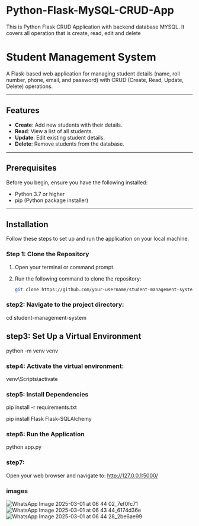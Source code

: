 # Python-Flask-MySQL-CRUD-App
This is Python Flask CRUD Application with backend database MYSQL. It covers all operation that is create, read, edit and delete
# Student Management System

A Flask-based web application for managing student details (name, roll number, phone, email, and password) with CRUD (Create, Read, Update, Delete) operations.

---

## Features
- **Create**: Add new students with their details.
- **Read**: View a list of all students.
- **Update**: Edit existing student details.
- **Delete**: Remove students from the database.

---

## Prerequisites

Before you begin, ensure you have the following installed:
- Python 3.7 or higher
- pip (Python package installer)

---

## Installation

Follow these steps to set up and run the application on your local machine.

### Step 1: Clone the Repository

1. Open your terminal or command prompt.
2. Run the following command to clone the repository:

   ```bash
   git clone https://github.com/your-username/student-management-system.git
  ### step2: Navigate to the project directory:
   cd student-management-system
  ## step3: Set Up a Virtual Environment
   python -m venv venv
  ### step4: Activate the virtual environment:
  venv\Scripts\activate
  ### step5: Install Dependencies
  pip install -r requirements.txt
  
  pip install Flask Flask-SQLAlchemy
  ### step6: Run the Application
  python app.py
  ### step7:
  Open your web browser and navigate to:
  http://127.0.0.1:5000/
  ### images
![WhatsApp Image 2025-03-01 at 06 44 02_7ef0fc71](https://github.com/user-attachments/assets/9596c939-9633-4684-81f9-40bd93225190)
![WhatsApp Image 2025-03-01 at 06 43 44_6174d36e](https://github.com/user-attachments/assets/b946a780-de4b-41ee-88e0-371de2b890eb)
![WhatsApp Image 2025-03-01 at 06 44 28_2be6ae99](https://github.com/user-attachments/assets/e650066a-13ee-49b2-9e82-5ee805eb8749)
